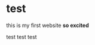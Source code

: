 # test
<html>
<head>
  <meta charset="utf-8">
  <meta name="viewport" content="width=device-width, initial-scale=1">
  <title> first website ever </title>
  </head>

this is my first website <b> so excited</b>

<body> 
  test test test
</body>

</html>
